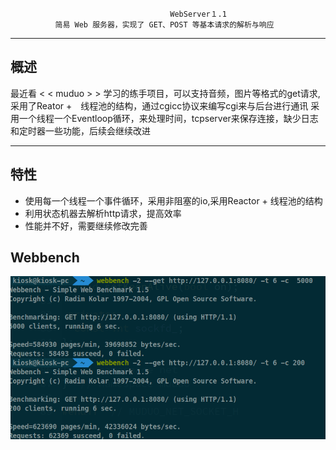 
                                      　WebServer１.1
              简易 Web 服务器，实现了 GET、POST 等基本请求的解析与响应
---

概述
---

最近看 < < muduo > > 学习的练手项目，可以支持音频，图片等格式的get请求,采用了Reator +　线程池的结构，通过cgicc协议来编写cgi来与后台进行通讯
采用一个线程一个Eventloop循环，来处理时间，tcpserver来保存连接，缺少日志和定时器一些功能，后续会继续改进

---
  
特性
---
- 使用每一个线程一个事件循环，采用非阻塞的io,采用Reactor + 线程池的结构
- 利用状态机器去解析http请求，提高效率
- 性能并不好，需要继续修改完善

Webbench
---
![image](https://github.com/server17/summer/blob/master/project/%E5%90%95%E6%B5%B7%E4%B8%9C/my_web/myweb/picture/web_test.png)
   
